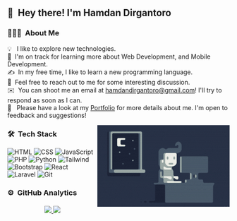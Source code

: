 ## 👋 &nbsp;Hey there! I'm Hamdan Dirgantoro

### 👨🏻‍💻 &nbsp;About Me

💡 &nbsp; I like to explore new technologies.\
🌱 &nbsp;I'm on track for learning more about Web Development, and Mobile Development.\
✍️ &nbsp;In my free time, I like to learn a new programming language.\
💬 &nbsp;Feel free to reach out to me for some interesting discussion.\
✉️ &nbsp;You can shoot me an email at hamdandirgantoro@gmail.com! I'll try to respond as soon as I can.\
📄 &nbsp; Please have a look at my [Portfolio]() for more details about me. I'm open to feedback and suggestions!

<img alt="Night Coding" src="https://raw.githubusercontent.com/AVS1508/AVS1508/master/assets/Night-Coding.gif" align="right"/>

### 🛠 &nbsp;Tech Stack
![HTML](https://img.shields.io/badge/-HTML-05122A?style=flat&logo=HTML5)
![CSS](https://img.shields.io/badge/-CSS-05122A?style=flat&logo=CSS3&logoColor=1572B6)
![JavaScript](https://img.shields.io/badge/-JavaScript-05122A?style=flat&logo=javascript)
![PHP](https://img.shields.io/badge/-PHP-05122A?style=flat&logo=php)
![Python](https://img.shields.io/badge/python-3670A0?style=flat&logo=python&logoColor=ffdd54)
![Tailwind](https://img.shields.io/badge/-Tailwind-05122A?style=flat&logo=tailwindcss)
![Bootstrap](https://img.shields.io/badge/-Bootstrap-05122A?style=flat&logo=bootstrap&logoColor=563D7C)
![React](https://img.shields.io/badge/-React-05122A?style=flat&logo=react)
![Laravel](https://img.shields.io/badge/-Laravel-05122A?style=flat&logo=laravel)
![Git](https://img.shields.io/badge/-Git-05122A?style=flat&logo=git)

### ⚙️ &nbsp;GitHub Analytics

<p style="margin-top:20px;" align="center">
<a href="https://github.com/hamdandirgantoro">
  <img height="180em" src="https://github-readme-stats-eight-theta.vercel.app/api?username=hamdandirgantoro&show_icons=true&theme=algolia&include_all_commits=true&count_private=true"/>
  <img height="180em" src="https://github-readme-stats-eight-theta.vercel.app/api/top-langs/?username=kresna1174&layout=compact&langs_count=8&theme=algolia"/>
</a>
</p> 
